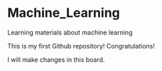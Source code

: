 # Machine_Learning
Learning materials about machine learning

This is my first Github repository!
Congratulations!

I will make changes in this board.
